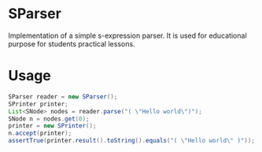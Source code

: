 # SParser
Implementation of a simple s-expression parser. It is used for educational purpose for students practical lessons.

# Usage
```java
SParser reader = new SParser();
SPrinter printer;
List<SNode> nodes = reader.parse("( \"Hello world\")");
SNode n = nodes.get(0);
printer = new SPrinter();
n.accept(printer);
assertTrue(printer.result().toString().equals("( \"Hello world\" )"));
```
